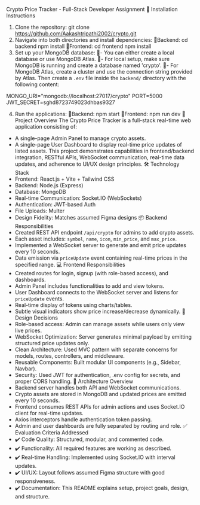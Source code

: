 Crypto Price Tracker - Full-Stack Developer Assignment
🔧 Installation Instructions
1. Clone the repository:
git clone https://github.com/Aakashtripathi2002/crypto.git
2. Navigate into both directories and install dependencies:
Backend:
cd backend
npm install
Frontend:
cd frontend
npm install
3. Set up your MongoDB database:
- You can either create a local database or use MongoDB Atlas.
- For local setup, make sure MongoDB is running and create a database named 'crypto'.
- For MongoDB Atlas, create a cluster and use the connection string provided by Atlas.
Then create a `.env` file inside the `backend/` directory with the following content:

MONGO_URI="mongodb://localhost:27017/crypto"
PORT=5000
JWT_SECRET=sghd8723749023dhbas9327

4. Run the applications:
Backend:
npm start
Frontend:
npm run dev
📌 Project Overview
The Crypto Price Tracker is a full-stack real-time web application consisting of:
- A single-page Admin Panel to manage crypto assets.
- A single-page User Dashboard to display real-time price updates of listed assets.
This project demonstrates capabilities in frontend/backend integration, RESTful APIs, WebSocket communication, real-time data updates, and adherence to UI/UX design principles.
🛠️ Technology Stack
- Frontend: React.js + Vite + Tailwind CSS
- Backend: Node.js (Express)
- Database: MongoDB
- Real-time Communication: Socket.IO (WebSockets)
- Authentication: JWT-based Auth
- File Uploads: Multer
- Design Fidelity: Matches assumed Figma designs
📦 Backend Responsibilities
- Created REST API endpoint `/api/crypto` for admins to add crypto assets.
- Each asset includes: `symbol`, `name`, `icon`, `min_price`, and `max_price`.
- Implemented a WebSocket server to generate and emit price updates every 10 seconds.
- Data emission via `priceUpdate` event containing real-time prices in the specified range.
💻 Frontend Responsibilities
- Created routes for login, signup (with role-based access), and dashboards.
- Admin Panel includes functionalities to add and view tokens.
- User Dashboard connects to the WebSocket server and listens for `priceUpdate` events.
- Real-time display of tokens using charts/tables.
- Subtle visual indicators show price increase/decrease dynamically.
🎯 Design Decisions
- Role-based access: Admin can manage assets while users only view live prices.
- WebSocket Optimization: Server generates minimal payload by emitting structured price updates only.
- Clean Architecture: Used MVC pattern with separate concerns for models, routes, controllers, and middleware.
- Reusable Components: Built modular UI components (e.g., Sidebar, Navbar).
- Security: Used JWT for authentication, .env config for secrets, and proper CORS handling.
📐 Architecture Overview
- Backend server handles both API and WebSocket communications.
- Crypto assets are stored in MongoDB and updated prices are emitted every 10 seconds.
- Frontend consumes REST APIs for admin actions and uses Socket.IO client for real-time updates.
- Axios interceptors handle authentication token passing.
- Admin and user dashboards are fully separated by routing and role.
✅ Evaluation Criteria Addressed
- ✔️ Code Quality: Structured, modular, and commented code.
- ✔️ Functionality: All required features are working as described.
- ✔️ Real-time Handling: Implemented using Socket.IO with interval updates.
- ✔️ UI/UX: Layout follows assumed Figma structure with good responsiveness.
- ✔️ Documentation: This README explains setup, project goals, design, and structure.